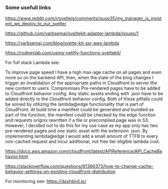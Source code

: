 ### Some usefull links

https://www.reddit.com/r/sveltejs/comments/quuo35/my_manager_is_insistent_we_deploy_to_our_svelte/

https://github.com/yarbsemaj/sveltekit-adapter-lambda/issues/1

https://yarbsemaj.com/blog/svelte-kit-ssr-aws-lambda

https://rodneylab.com/using-netlify-functions-sveltekit/

For full stack Lambda see:

To improve page speed I have a high max-age cache on all pages and even more so on the backend API, then, when the state of the blog changes I trigger an invalidation of the appropriate paths in Cloudfront to server the new content to users.
Compromises
Pre-rendered pages have to be added to Cloudfront behavior config.
Any static assets ending with .json have to be added directly to the Cloudfront behavior config.
Both of these pitfalls could be solved by utilizing the lambda@edge functionality that is part of CloudFront. At build time a manifest could be generated and bundled as part of the function, the manifest could be checked by the edge function and requests origins rewritten if a file or precompiled page was in S3.
However, I decided not to do this for my use case as my app only has two pre-rendered pages and one static asset with the extension .json. By implementing lambda@edge I would add a small amount of TTFB to every non-cached request and incur additional, not free tier eligible lambda cost.

https://docs.aws.amazon.com/cloudfront/latest/APIReference/API_CacheBehavior.html

https://stackoverflow.com/questions/61366373/how-to-change-cache-behavior-settings-on-existing-cloudfront-distribution

For monitoring see: https://dashbird.io/

